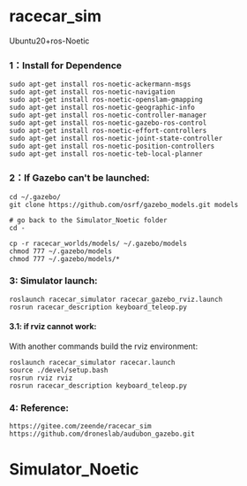 # racecar_sim
Ubuntu20+ros-Noetic  

### 1：Install for Dependence

```shell
sudo apt-get install ros-noetic-ackermann-msgs
sudo apt-get install ros-noetic-navigation
sudo apt-get install ros-noetic-openslam-gmapping
sudo apt-get install ros-noetic-geographic-info
sudo apt-get install ros-noetic-controller-manager
sudo apt-get install ros-noetic-gazebo-ros-control
sudo apt-get install ros-noetic-effort-controllers
sudo apt-get install ros-noetic-joint-state-controller 
sudo apt-get install ros-noetic-position-controllers  
sudo apt-get install ros-noetic-teb-local-planner
```

### 2：If Gazebo can't be launched:

```shell
cd ~/.gazebo/
git clone https://github.com/osrf/gazebo_models.git models

# go back to the Simulator_Noetic folder
cd -

cp -r racecar_worlds/models/ ~/.gazebo/models
chmod 777 ~/.gazebo/models
chmod 777 ~/.gazebo/models/*
```
### 3: Simulator launch:

```shell
roslaunch racecar_simulator racecar_gazebo_rviz.launch
rosrun racecar_description keyboard_teleop.py
```
#### 3.1: if rviz cannot work:
With another commands build the rviz environment:
```shell
roslaunch racecar_simulator racecar.launch
source ./devel/setup.bash
rosrun rviz rviz
rosrun racecar_description keyboard_teleop.py
```
### 4: Reference:
	https://gitee.com/zeende/racecar_sim
	https://github.com/droneslab/audubon_gazebo.git

# Simulator_Noetic
